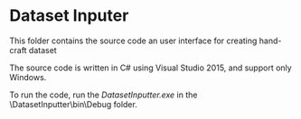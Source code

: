 # Dataset Inputer

This folder contains the source code an user interface for creating hand-craft dataset

The source code is written in C# using Visual Studio 2015, and support only Windows.

To run the code, run the *DatasetInputter.exe* in the \DatasetInputter\bin\Debug folder.